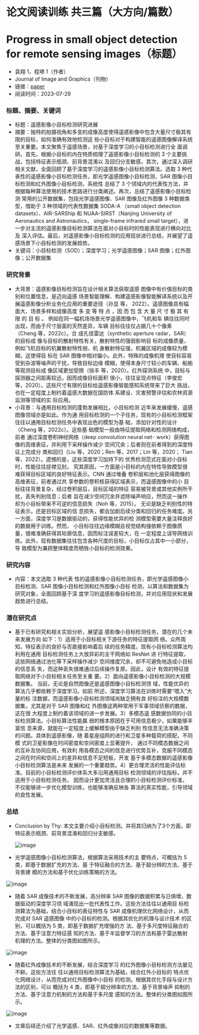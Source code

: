 # 论文阅读训练 共三篇（大方向/篇数）
# Progress in small object detection for remote sensing images（标题）
- 袁翔 1，程塨 1（作者）
- Journal of Image and Graphics（刊物）
- 链接：[paper](1-Literature/遥感影像小目标检测研究进展_袁翔.pdf)
- 阅读时间：2023-07-29

### 标题、摘要、关键词
- 标题：遥感影像小目标检测研究进展
- 摘要：独特的拍摄视角和多变的成像高度使得遥感影像中包含大量尺寸极其有限的目标，如何准确有效地检测这 些小目标对于构建智能的遥感图像解译系统至关重要。本文聚焦于遥感场景，对基于深度学习的小目标检测进行全 面调研。首先，根据小目标的内在特质梳理了遥感影像小目标检测的 3 个主要挑战，包括特征表示瓶颈、前背景混淆以 及回归分支敏感。其次，通过深入调研相关文献，全面回顾了基于深度学习的遥感影像小目标检测算法。选取 3 种代 表性的遥感影像小目标检测任务，即光学遥感图像小目标检测、SAR 图像小目标检测和红外图像小目标检测，系统性 总结了 3 个领域内的代表性方法，并根据每种算法使用的技术思路进行分类阐述。再次，总结了遥感影像小目标检测 常用的公开数据集，包括光学遥感图像、SAR 图像及红外图像 3 种数据类型，借助于 3 种领域的代表性数据集 SODA-A （small object detection datasets）、AIR-SARShip 和 NUAA-SIRST（Nanjing University of Aeronautics and Astronautics， single-frame infrared small target），进一步对主流的遥感影像目标检测算法在面对小目标时的性能表现进行横向对比及 深入评估。最后，对遥感影像小目标检测的应用现状进行总结，并展望了遥感场景下小目标检测的发展趋势。
- 关键词：小目标检测（SOD）；深度学习；光学遥感图像；SAR 图像；红外图像；公开数据集


### 研究背景
- 大背景：遥感影像目标检测旨在设计相关算法获取遥感 图像中有价值目标的类别和位置信息，是迈向遥感 场景智能理解、构建遥感影像智能解译系统以及开 展遥感影像分析业务化应用的重要途径（孙显 等， 2022）。遥感图像具有幅面大、场景多样和成像高度 多 变 等 特 点 ，因 而 包 含 大 量 尺 寸 极 其 有 限 的 目 标 。 例如在同一幅机场场景光学遥感图像中，飞机和车 辆往往同时出现，而由于尺寸层面的天然差异，车辆 目标往往仅占据几十个像素（Cheng 等，2022c）。合 成孔径雷达（synthetic aperture radar，SAR）的目标成 像与目标的散射特性有关，散射特性的强弱影响目 标的成像质量，例如飞机目标的机翼散射特性弱、机 身散射特征强，机翼区域的成像较为模糊，这使得目 标在 SAR 图像中相对偏小。此外，特殊的成像机理 使目标容易受到杂波等噪声的干扰，导致目标边缘 模糊，使得本身尺寸较小的车辆、船舶等观测目标成 像区域更加受限（徐丰 等，2020）。红外探测系统 中，目标与探测器之间距离较远，因而成像目标面积 很小，往往呈现点特征（李俊宏 等，2020）。这些尺寸有限的目标给遥感影像智能感知系统带来了巨大 挑战，也在一定程度上制约着遥感大数据在国防体 系建设、灾害预警评估和农林资源监测等领域的实 际应用。
- 小背景：与通用目标检测的蓬勃发展相比，小目标检测 近年来发展缓慢，遥感图像领域亦是如此。作为通 用目标检测的一个子任务，现有的小目标检测框架 往往以通用目标检测任务中表现出色的模型为基 础，添加针对性的设计（Cheng 等，2022c）。这些基 础模型一般由特征提取网络和检测网络构成，前者 通过深度卷积神经网络（deep convolution neural net⁃ work）获得图像的高维表征，并利用下采样操作减少 空间冗余；后者则在前者得到的深度特征上完成分 类和回归（Liu 等，2020；Ren 等，2017；Lin 等，2020； Tian 等，2022）。遗憾的是，这些深度学习加持下的 优秀检测范式在面对小目标时，性能往往捉襟见肘。 究其原因，一方面是小目标的内在特性导致模型很 难获得目标区域的良好特征表示。CNN 通过堆叠 卷积层和池化层获得图像的高维表征，前者通过共 享参数的卷积核获得区域表示，而遥感图像中的小 目标往往背景复杂，经过卷积层后，目标区域的特征 容易被背景或其他实例所干扰，丢失判别信息；后者 旨在减少空间冗余并滤除噪声响应，然而这一操作 却为小目标带来不可逆的信息损失（Noh 等，2015）。 无论是缺乏判别性的特征表示，还是目标区域的信 息损失，都会加剧后续分类和回归的任务难度。另 一方面，深度学习是数据驱动的，获得性能优异的检 测模型需要大量注释良好的数据用于训练。然而， 小目标往往边缘模糊且视觉结构强依赖于图像质 量，很难准确获得其轮廓信息，因而标注误差较大，在 一定程度上误导网络训练。此外，现有数据集往往包含各种尺度的目标，小目标仅占其中一小部分，导 致模型为兼顾整体精度而牺牲小目标的检测效果。

### 研究内容
- 内容：本文选取 3 种代表 性的遥感影像小目标检测任务，即光学遥感图像小 目标检测、SAR 图像小目标检测和红外图像小目标 检测，以算法和数据集为研究对象，全面回顾基于深 度学习的遥感影像目标检测，并对应用现状和发展 趋势进行总结。

### 潜在研究点
- 基于已有研究和相关实验分析，展望遥 感影像小目标检测任务，潜在的几个未来发展方向 如下：1）适用于小目标相关下游任务的特征提取网 络。众所周知，特征表示的良好与否直接影响着后 续的任务精度。现有小目标检测算法均利用在通用 目标检测任务上大放异彩的主干网络如 ResNet 进 行特征提取，这些网络通过池化等下采样操作减少 空间维度冗余，却不可避免地造成小目标的信息丢 失，而这种丢失很难通过后续操作复原。因此，设计 有效的特征提取网络对于小目标相关任务至关重 要。2）面向遥感影像小目标检测的大规模数据集。 当前，无论是自然图像还是遥感图像小目标检测领 域，性能优异的算法几乎都依赖于深度学习。如前 所述，深度学习算法在训练时需要“喂入”大量的标 注数据，而遥感影像小目标检测领域尚缺乏拥有良 好标注的大规模数据集，尤其是对于 SAR 图像和红 外图像这两种常用于军事领域侦察的数据，这在很 大程度上制约着该领域的进一步发展。3）多模态遥 感数据协同的小目标检测算法。小目标算法性能羸 弱的根本原因在于可用信息极少，如果能够丰富信 息来源，就能在一定程度上缓解模型由于缺乏判别 性信息无法准确决策的问题。具体到遥感影像，随 着星座组网的进行和卫星多种载荷的搭配，不同模 式的卫星影像在时间密度和空间密度上显著提升， 通过不同模态数据之间的互补及协同应用，有效利 用各模态之间的信息进行优势互补，克服不同模态之间在时间和空间上的差异和信息不足短板，开发 基于多模态数据的遥感影像小目标检测算法是未来 发展的一个重要趋势。4）更合理灵活的性能评估标 准。目前的小目标检测评价体系大多沿用通用目标 检测领域的评估指标，并不适用于小目标检测任务。 因而设计更加灵活且合理的小目标检测评价标准， 不仅能够进一步优化模型训练，也能够准确反映各 算法的真实性能，引导领域的良性发展。

### 总结
- Conclusion by Thy: 本文主要介绍小目标检测。并将其归纳为了3个方面，即特征表示瓶颈、前背景混淆和回归分支敏感。

  ![image](https://github.com/ZYJ-Group/Tanghy/assets/94824386/0e6a8b3e-411c-4428-9ebf-69513011b079)

- 光学遥感图像小目标检测算法，根据算法采用技术的主 要特点，可概括为 5 类，即基于数据扩充的方法、基 于特征融合的方法、基于超分辨的方法、基于背景建 模的方法和基于优化训练策略的方法。

![image](https://github.com/ZYJ-Group/Tanghy/assets/94824386/e97ce976-f4d6-4a00-816f-fd287dae486d)

- 随着 SAR 成像技术的不断发展，高分辨率 SAR 图像的数据积累与日俱增，数据驱动的深度学习领 域涌现出一批代表性工作。这些方法往往以通用目 标检测算法为基础，结合小目标的表征特性与 SAR 成像机理优化网络设计，从而完成对 SAR 遥感图像 中的小目标的检测。根据其优化的机理与设计技术 的区别，可以概括为 5 类，即基于数据扩充增强的方 法、基于多尺度特征融合的方法、基于注意力特征感 知的方法、基于半监督学习的方法和基于雷达散射 机理的方法。整体的分类图如图所示。

![image](https://github.com/ZYJ-Group/Tanghy/assets/94824386/e9b12e56-f2ae-4e81-90b0-2248b1105db8)

- 随着红外成像技术的不断发展，结合深度学习 的红外图像小目标检测方法屡见不鲜。这些方法往 往以通用目标检测算法为基础，结合红外小目标的 特点优化网络设计，从而完成对红外图像中小目标 的检测。根据其优化手段与设计方法的区别，可以 概括为 4 类，即基于超分辨率的方法、基于背景噪声 抑制的方法、基于注意力机制的方法和基于多尺度 感知的方法。整体的分类图如图所示。

![image](https://github.com/ZYJ-Group/Tanghy/assets/94824386/1dcbdb3d-d979-43d7-8eb3-168dcb11801e)

- 文章后续还介绍了光学遥感、SAR、红外成像对应的数据集等数据。



